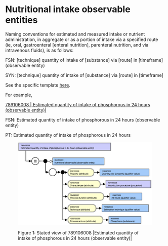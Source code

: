 # Nutritional intake observable entities

Naming conventions for estimated and measured intake or nutrient administration, in aggregate or as a portion of intake via a specified route (ie, oral, gastroenteral [enteral nutrition], parenteral nutrition, and via intravenous fluids), is as follows:

FSN: [technique] quantity of intake of [substance] via [route] in [timeframe] (observable entity)

SYN: [technique] quantity of intake of [substance] via [route] in [timeframe]

See the specific template [here](https://confluence.ihtsdotools.org/pages/viewpage.action?pageId=87041725). 

For example,

[ 789106008 | Estimated quantity of intake of phosphorous in 24 hours (observable entity)|](http://snomed.info/id/789106008 "789106008 | Estimated quantity of intake of phosphorous in 24 hours \(observable entity\) |")

FSN: Estimated quantity of intake of phosphorous in 24 hours (observable entity)

PT: Estimated quantity of intake of phosphorous in 24 hours

<figure><img src="images/240455413.png" alt="" title=""><figcaption><p>Figure 1: Stated view of 789106008 |Estimated quantity of intake of phosphorous in 24 hours (observable entity)|</p></figcaption></figure>

  

  

